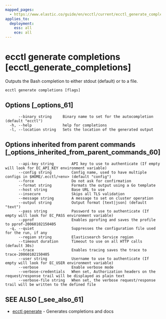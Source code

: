 ```yaml
---
mapped_pages:
  - https://www.elastic.co/guide/en/ecctl/current/ecctl_generate_completions.html
applies_to:
  deployment:
    ess: all
    ece: all
---
```


# ecctl generate completions [ecctl_generate_completions]

Outputs the Bash completion to either stdout (default) or to a file.

```
ecctl generate completions [flags]
```


## Options [_options_61]

```
      --binary string     Binary name to set for the autocompletion (default "ecctl")
  -h, --help              help for completions
  -l, --location string   Sets the location of the generated output
```


## Options inherited from parent commands [_options_inherited_from_parent_commands_60]

```
      --api-key string        API key to use to authenticate (If empty will look for EC_API_KEY environment variable)
      --config string         Config name, used to have multiple configs in $HOME/.ecctl/<env> (default "config")
      --force                 Do not ask for confirmation
      --format string         Formats the output using a Go template
      --host string           Base URL to use
      --insecure              Skips all TLS validation
      --message string        A message to set on cluster operation
      --output string         Output format [text|json] (default "text")
      --pass string           Password to use to authenticate (If empty will look for EC_PASS environment variable)
      --pprof                 Enables pprofing and saves the profile to pprof-20060102150405
  -q, --quiet                 Suppresses the configuration file used for the run, if any
      --region string         Elasticsearch Service region
      --timeout duration      Timeout to use on all HTTP calls (default 30s)
      --trace                 Enables tracing saves the trace to trace-20060102150405
      --user string           Username to use to authenticate (If empty will look for EC_USER environment variable)
      --verbose               Enable verbose mode
      --verbose-credentials   When set, Authorization headers on the request/response trail will be displayed as plain text
      --verbose-file string   When set, the verbose request/response trail will be written to the defined file
```


## SEE ALSO [_see_also_61]

* [ecctl generate](/reference/ecctl_generate.md)	 - Generates completions and docs

